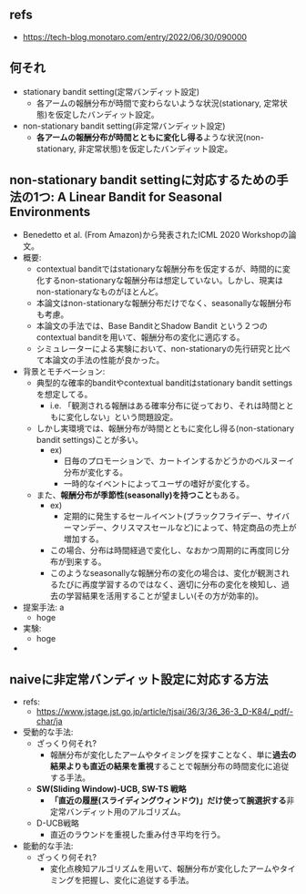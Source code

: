 ## refs

- https://tech-blog.monotaro.com/entry/2022/06/30/090000

## 何それ

- stationary bandit setting(定常バンディット設定)
  - 各アームの報酬分布が時間で変わらないような状況(stationary, 定常状態)を仮定したバンディット設定。
- non-stationary bandit setting(非定常バンディット設定)
  - **各アームの報酬分布が時間とともに変化し得る**ような状況(non-stationary, 非定常状態)を仮定したバンディット設定。

## non-stationary bandit settingに対応するための手法の1つ: A Linear Bandit for Seasonal Environments

- Benedetto et al. (From Amazon)から発表されたICML 2020 Workshopの論文。
- 概要:
  - contextual banditではstationaryな報酬分布を仮定するが、時間的に変化するnon-stationaryな報酬分布は想定していない。しかし、現実はnon-stationaryなものがほとんど。
  - 本論文はnon-stationaryな報酬分布だけでなく、seasonallyな報酬分布も考慮。
  - 本論文の手法では、Base BanditとShadow Bandit という２つのcontextual banditを用いて、報酬分布の変化に適応する。
  - シミュレーターによる実験において、non-stationaryの先行研究と比べて本論文の手法の性能が良かった。
- 背景とモチベーション:
  - 典型的な確率的banditやcontextual banditはstationary bandit settingsを想定してる。
    - i.e. 「観測される報酬はある確率分布に従っており、それは時間とともに変化しない」という問題設定。
  - しかし実環境では、報酬分布が時間とともに変化し得る(non-stationary bandit settings)ことが多い。
    - ex)
      - 日毎のプロモーションで、カートインするかどうかのベルヌーイ分布が変化する。
      - 一時的なイベントによってユーザの嗜好が変化する。
  - また、**報酬分布が季節性(seasonally)を持つこと**もある。
    - ex)
      - 定期的に発生するセールイベント(ブラックフライデー、サイバーマンデー、クリスマスセールなど)によって、特定商品の売上が増加する。
    - この場合、分布は時間経過で変化し、なおかつ周期的に再度同じ分布が到来する。
    - このようなseasonallyな報酬分布の変化の場合は、変化が観測されるたびに再度学習するのではなく、適切に分布の変化を検知し、過去の学習結果を活用することが望ましい(その方が効率的)。
- 提案手法: a
  - hoge
- 実験:
  - hoge
- 

## naiveに非定常バンディット設定に対応する方法

- refs:
  - https://www.jstage.jst.go.jp/article/tjsai/36/3/36_36-3_D-K84/_pdf/-char/ja
- 受動的な手法: 
  - ざっくり何それ?
    - 報酬分布が変化したアームやタイミングを探すことなく、単に**過去の結果よりも直近の結果を重視**することで報酬分布の時間変化に追従する手法。
  - **SW(Sliding Window)-UCB, SW-TS 戦略**
    - **「直近の履歴(スライディングウィンドウ)」だけ使って腕選択する**非定常バンディット用のアルゴリズム。
  - D-UCB戦略
    - 直近のラウンドを重視した重み付き平均を行う。
- 能動的な手法:
  - ざっくり何それ?
    - 変化点検知アルゴリズムを用いて、報酬分布が変化したアームやタイミングを把握し、変化に追従する手法。
  
